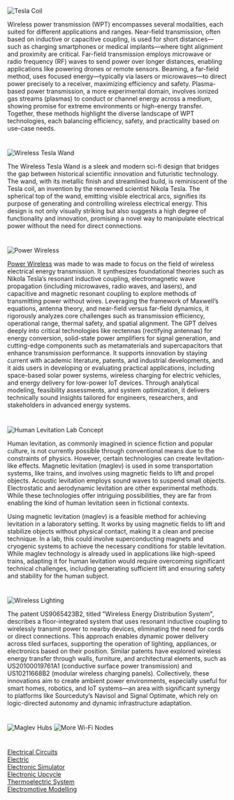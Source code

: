 ![Tesla Coil](https://github.com/user-attachments/assets/e2cf7f6d-e061-45b2-8034-f0dfaca1bbf5)

Wireless power transmission (WPT) encompasses several modalities, each suited for different applications and ranges. Near-field transmission, often based on inductive or capacitive coupling, is used for short distances—such as charging smartphones or medical implants—where tight alignment and proximity are critical. Far-field transmission employs microwave or radio frequency (RF) waves to send power over longer distances, enabling applications like powering drones or remote sensors. Beaming, a far-field method, uses focused energy—typically via lasers or microwaves—to direct power precisely to a receiver, maximizing efficiency and safety. Plasma-based power transmission, a more experimental domain, involves ionized gas streams (plasmas) to conduct or channel energy across a medium, showing promise for extreme environments or high-energy transfer. Together, these methods highlight the diverse landscape of WPT technologies, each balancing efficiency, safety, and practicality based on use-case needs.

#

![Wireless Tesla Wand](https://github.com/user-attachments/assets/f266d6d9-3d45-4e6a-83fa-30373ea2e79b)

The Wireless Tesla Wand is a sleek and modern sci-fi design that bridges the gap between historical scientific innovation and futuristic technology. The wand, with its metallic finish and streamlined build, is reminiscent of the Tesla coil, an invention by the renowned scientist Nikola Tesla. The spherical top of the wand, emitting visible electrical arcs, signifies its purpose of generating and controlling wireless electrical energy. This design is not only visually striking but also suggests a high degree of functionality and innovation, promising a novel way to manipulate electrical power without the need for direct connections.

#

![Power Wireless](https://github.com/user-attachments/assets/20dc5918-3802-4345-b503-ec6e70453cce)

[Power Wireless](https://chatgpt.com/g/g-6847900c827c8191a26c6e8cbcb56f6c-power-wireless) was made to was made to focus on the field of wireless electrical energy transmission. It synthesizes foundational theories such as Nikola Tesla’s resonant inductive coupling, electromagnetic wave propagation (including microwaves, radio waves, and lasers), and capacitive and magnetic resonant coupling to explore methods of transmitting power without wires. Leveraging the framework of Maxwell’s equations, antenna theory, and near-field versus far-field dynamics, it rigorously analyzes core challenges such as transmission efficiency, operational range, thermal safety, and spatial alignment. The GPT delves deeply into critical technologies like rectennas (rectifying antennas) for energy conversion, solid-state power amplifiers for signal generation, and cutting-edge components such as metamaterials and supercapacitors that enhance transmission performance. It supports innovation by staying current with academic literature, patents, and industrial developments, and it aids users in developing or evaluating practical applications, including space-based solar power systems, wireless charging for electric vehicles, and energy delivery for low-power IoT devices. Through analytical modeling, feasibility assessments, and system optimization, it delivers technically sound insights tailored for engineers, researchers, and stakeholders in advanced energy systems.

#

![Human Levitation Lab Concept](https://github.com/user-attachments/assets/cb69227d-225a-4568-8880-ff62fcf21493)

Human levitation, as commonly imagined in science fiction and popular culture, is not currently possible through conventional means due to the constraints of physics. However, certain technologies can create levitation-like effects. Magnetic levitation (maglev) is used in some transportation systems, like trains, and involves using magnetic fields to lift and propel objects. Acoustic levitation employs sound waves to suspend small objects. Electrostatic and aerodynamic levitation are other experimental methods. While these technologies offer intriguing possibilities, they are far from enabling the kind of human levitation seen in fictional contexts.

Using magnetic levitation (maglev) is a feasible method for achieving levitation in a laboratory setting. It works by using magnetic fields to lift and stabilize objects without physical contact, making it a clean and precise technique. In a lab, this could involve superconducting magnets and cryogenic systems to achieve the necessary conditions for stable levitation. While maglev technology is already used in applications like high-speed trains, adapting it for human levitation would require overcoming significant technical challenges, including generating sufficient lift and ensuring safety and stability for the human subject.

#

![Wireless Lighting](https://github.com/user-attachments/assets/fe110421-a9c9-423c-bf1c-eb7050fe6a18)

The patent US9065423B2, titled "Wireless Energy Distribution System", describes a floor-integrated system that uses resonant inductive coupling to wirelessly transmit power to nearby devices, eliminating the need for cords or direct connections. This approach enables dynamic power delivery across tiled surfaces, supporting the operation of lighting, appliances, or electronics based on their position. Similar patents have explored wireless energy transfer through walls, furniture, and architectural elements, such as US20100019761A1 (conductive surface power transmission) and US10211668B2 (modular wireless charging panels). Collectively, these innovations aim to create ambient power environments, especially useful for smart homes, robotics, and IoT systems—an area with significant synergy to platforms like Sourceduty’s Navisol and Signal Optimate, which rely on logic-directed autonomy and dynamic infrastructure adaptation.

#
![Maglev Hubs](https://github.com/user-attachments/assets/9bb64e6d-cdc9-4336-b563-c6956201e2e9)
![More Wi-Fi Nodes](https://github.com/user-attachments/assets/46eaef42-935a-416f-8692-53b1affd9c59)
#

[Electrical Circuits](https://github.com/sourceduty/Electrical_Circuits)
<br>
[Electric](https://chat.openai.com/g/g-YaLJCEyMs-electric)
<br>
[Electronic Simulator](https://chat.openai.com/g/g-409Bg1hAQ-electronic-simulator)
<br>
[Electronic Upcycle](https://chat.openai.com/g/g-VKuPoQPOf-electronic-upcycle)
<br>
[Thermoelectric System](https://chatgpt.com/g/g-67f13edbb8ac8191859ce5f88d3d5c93-thermoelectric-system)
<br>
[Electromotive Modelling](https://chatgpt.com/g/g-675e1a6a20b48191a67d422a7e5666f6-electromotive-modelling)

